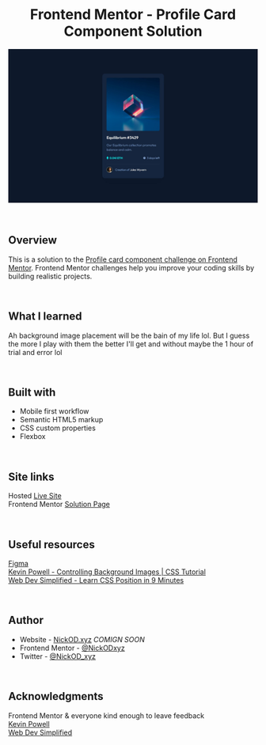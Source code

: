 <h1 align="center">Frontend Mentor - Profile Card Component Solution</h1>

<img src="https://github.com/NickODxyz/FM-nft-preview-card-component-main/blob/main/Preview.JPG?raw=true" ></img>

<br>

## Overview

This is a solution to the [Profile card component challenge on Frontend Mentor](https://www.frontendmentor.io/challenges/profile-card-component-cfArpWshJ). Frontend Mentor challenges help you improve your coding skills by building realistic projects. 

<br>

## What I learned

Ah background image placement will be the bain of my life lol. But I guess the more I play with them the better I'll get and without maybe the 1 hour of trial and error lol

<br>

## Built with

- Mobile first workflow
- Semantic HTML5 markup
- CSS custom properties
- Flexbox

<br>

## Site links
Hosted [Live Site]()
<br>
Frontend Mentor [Solution Page]()

<br>

## Useful resources

[Figma](https://www.figma.com)
<br>
[Kevin Powell - Controlling Background Images | CSS Tutorial](https://www.youtube.com/watch?v=3T_Jy1CqH9k&t=466s)
<br>
[Web Dev Simplified - Learn CSS Position in 9 Minutes](https://www.youtube.com/watch?v=jx5jmI0UlXU&t=338s)

<br>

## Author

- Website - [NickOD.xyz](http://www.NickOD.xyz) <em>COMIGN SOON</em>
- Frontend Mentor - [@NickODxyz](https://www.frontendmentor.io/profile/NickODxyz)
- Twitter - [@NickOD_xyz](https://twitter.com/NickOD_xyz)

<br>

## Acknowledgments

Frontend Mentor & everyone kind enough to leave feedback
<br>
[Kevin Powell](https://www.youtube.com/channel/UCJZv4d5rbIKd4QHMPkcABCw)
<br>
[Web Dev Simplified](https://www.youtube.com/channel/UCFbNIlppjAuEX4znoulh0Cw)
